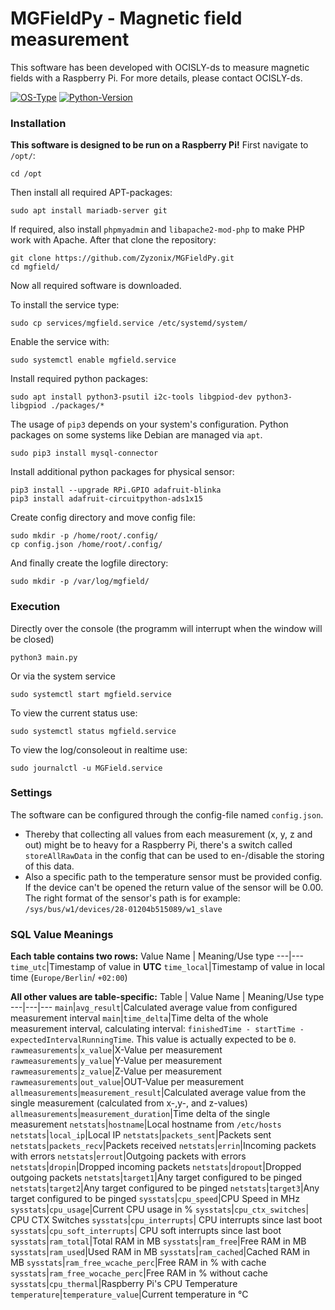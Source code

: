 # MGFieldPy - Magnetic field measurement
This software has been developed with OCISLY-ds to measure magnetic fields with a Raspberry Pi.
For more details, please contact OCISLY-ds.

[![OS-Type](https://img.shields.io/badge/OS%20Type-Linux-blue)]()
[![Python-Version](https://img.shields.io/badge/Python-3.9.2-blue)]()

### Installation
**This software is designed to be run on a Raspberry Pi!**
First navigate to ```/opt/```:
```
cd /opt
```
Then install all required APT-packages:
```
sudo apt install mariadb-server git 
```
If required, also install ```phpmyadmin``` and ```libapache2-mod-php``` to make PHP work with Apache. After that clone the repository:
```
git clone https://github.com/Zyzonix/MGFieldPy.git
cd mgfield/
```
Now all required software is downloaded.

To install the service type:
```
sudo cp services/mgfield.service /etc/systemd/system/
```

Enable the service with:
```
sudo systemctl enable mgfield.service
```

Install required python packages:
```
sudo apt install python3-psutil i2c-tools libgpiod-dev python3-libgpiod ./packages/* 
```
The usage of ```pip3``` depends on your system's configuration. Python packages on some systems like Debian are managed via ```apt```.
```
sudo pip3 install mysql-connector
```
Install additional python packages for physical sensor:
```
pip3 install --upgrade RPi.GPIO adafruit-blinka
pip3 install adafruit-circuitpython-ads1x15
```
Create config directory and move config file:
```
sudo mkdir -p /home/root/.config/
cp config.json /home/root/.config/
```
And finally create the logfile directory:
```
sudo mkdir -p /var/log/mgfield/
```


### Execution
Directly over the console (the programm will interrupt when the window will be closed)
```
python3 main.py
```
Or via the system service
```
sudo systemctl start mgfield.service
```
To view the current status use:
```
sudo systemctl status mgfield.service
```
To view the log/consoleout in realtime use:
```
sudo journalctl -u MGField.service
```

### Settings
The software can be configured through the config-file named ```config.json```. 

- Thereby that collecting all values from each measurement (x, y, z and out) might be to heavy for a Raspberry Pi, there's a switch called ```storeAllRawData``` in the config that can be used to en-/disable the storing of this data.
- Also a specific path to the temperature sensor must be provided config. If the device can't be opened the return value of the sensor will be 0.00. The right format of the sensor's path is for example: ```/sys/bus/w1/devices/28-01204b515089/w1_slave```


### SQL Value Meanings
**Each table contains two rows:**
Value Name | Meaning/Use type
---|---
```time_utc```|Timestamp of value in **UTC**
```time_local```|Timestamp of value in local time (```Europe/Berlin```/ ```+02:00```)

**All other values are table-specific:**
Table | Value Name | Meaning/Use type
---|---|---
```main```|```avg_result```|Calculated average value from configured measurement interval
```main```|```time_delta```|Time delta of the whole measurement interval, calculating interval: ```finishedTime - startTime - expectedIntervalRunningTime```. This value is actually expected to be ```0```.
```rawmeasurements```|```x_value```|X-Value per measurement
```rawmeasurements```|```y_value```|Y-Value per measurement
```rawmeasurements```|```z_value```|Z-Value per measurement
```rawmeasurements```|```out_value```|OUT-Value per measurement
```allmeasurements```|```measurement_result```|Calculated average value from the single measurement (calculated from x-,y-, and z-values)
```allmeasurements```|```measurement_duration```|Time delta of the single measurement
```netstats```|```hostname```|Local hostname from ```/etc/hosts```
```netstats```|```local_ip```|Local IP
```netstats```|```packets_sent```|Packets sent
```netstats```|```packets_recv```|Packets received
```netstats```|```errin```|Incoming packets with errors
```netstats```|```errout```|Outgoing packets with errors
```netstats```|```dropin```|Dropped incoming packets
```netstats```|```dropout```|Dropped outgoing packets
```netstats```|```target1```|Any target configured to be pinged
```netstats```|```target2```|Any target configured to be pinged
```netstats```|```target3```|Any target configured to be pinged
```sysstats```|```cpu_speed```|CPU Speed in MHz
```sysstats```|```cpu_usage```|Current CPU usage in %
```sysstats```|```cpu_ctx_switches```| CPU CTX Switches
```sysstats```|```cpu_interrupts```| CPU interrupts since last boot
```sysstats```|```cpu_soft_interrupts```| CPU soft interrupts since last boot
```sysstats```|```ram_total```|Total RAM in MB
```sysstats```|```ram_free```|Free RAM in MB
```sysstats```|```ram_used```|Used RAM in MB
```sysstats```|```ram_cached```|Cached RAM in MB
```sysstats```|```ram_free_wcache_perc```|Free RAM in % with cache
```sysstats```|```ram_free_wocache_perc```|Free RAM in % without cache
```sysstats```|```cpu_thermal```|Raspberry Pi's CPU Temperature
```temperature```|```temperature_value```|Current temperature in °C
